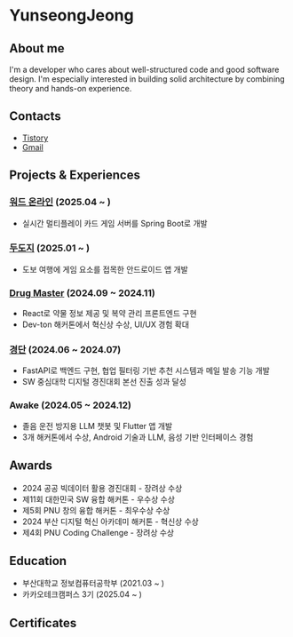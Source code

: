 YunseongJeong
=============
## About me
I'm a developer who cares about well-structured code and good software design. I'm especially interested in building solid architecture by combining theory and hands-on experience.

## Contacts
- [Tistory](https://yunseong.tistory.com/)
- [Gmail](mailto:dev.yunseong@gmail.com)

## Projects & Experiences
### [워드 온라인](https://github.com/Apptive-Game-Team/WordOnlineServer) (2025.04 ~ )
- 실시간 멀티플레이 카드 게임 서버를 Spring Boot로 개발
### [두도지](https://github.com/team-dudoji) (2025.01 ~ )
- 도보 여행에 게임 요소를 접목한 안드로이드 앱 개발
### [Drug Master](https://github.com/orgs/drug-prometheus) (2024.09 ~ 2024.11)
- React로 약물 정보 제공 및 복약 관리 프론트엔드 구현
- Dev-ton 해커톤에서 혁신상 수상, UI/UX 경험 확대
### [경단](https://github.com/Gyeongdan) (2024.06 ~ 2024.07)
- FastAPI로 백엔드 구현, 협업 필터링 기반 추천 시스템과 메일 발송 기능 개발
- SW 중심대학 디지털 경진대회 본선 진출 성과 달성
### Awake (2024.05 ~ 2024.12)
- 졸음 운전 방지용 LLM 챗봇 및 Flutter 앱 개발
- 3개 해커톤에서 수상, Android 기술과 LLM, 음성 기반 인터페이스 경험

## Awards
- 2024 공공 빅데이터 활용 경진대회 - 장려상 수상
- 제11회 대한민국 SW 융합 해커톤 - 우수상 수상
- 제5회 PNU 창의 융합 해커톤 - 최우수상 수상
- 2024 부산 디지털 혁신 아카데미 해커톤 - 혁신상 수상
- 제4회 PNU Coding Challenge - 장려상 수상

## Education
- 부산대학교 정보컴퓨터공학부 (2021.03 ~ )
- 카카오테크캠퍼스 3기 (2025.04 ~ )

## Certificates
